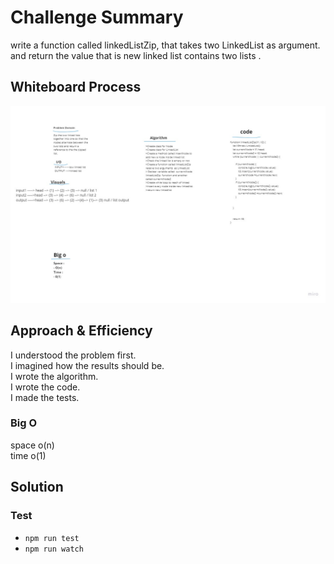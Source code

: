 # Challenge Summary
<!-- Description of the challenge -->
write a function called linkedListZip, that takes two LinkedList as argument. and return the value that is new linked list contains two lists .

## Whiteboard Process  

![linked-List-kth](./assets/Linked-list-zip.jpg)  

## Approach & Efficiency  
<!-- What approach did you take? Why? What is the Big O space/time for this approach? -->    
I understood the problem first.  
I imagined how the results should be.  
I wrote the algorithm.  
I wrote the code.  
I made the tests.    

### Big O  
space o(n)  
time o(1)  



## Solution
<!-- Show how to run your code, and examples of it in action -->  

### Test

- `npm run test` 
- `npm run watch`




